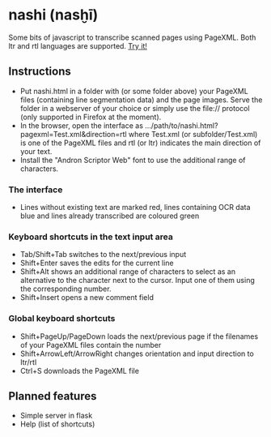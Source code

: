 # nashi (nasḫī)
Some bits of javascript to transcribe scanned pages using PageXML. Both ltr and rtl languages are supported. [Try it!](https://andbue.github.io/nashi/nashi.html?pagexml=Test.xml)

## Instructions
- Put nashi.html in a folder with (or some folder above) your PageXML files (containing line segmentation data) and the page images. Serve the folder in a webserver of your choice or simply use the file:// protocol (only supported in Firefox at the moment).
- In the browser, open the interface as .../path/to/nashi.html?pagexml=Test.xml&direction=rtl where Test.xml (or subfolder/Test.xml) is one of the PageXML files and rtl (or ltr) indicates the main direction of your text.
- Install the "Andron Scriptor Web" font to use the additional range of characters.

### The interface
- Lines without existing text are marked red, lines containing OCR data blue and lines already transcribed are coloured green
### Keyboard shortcuts in the text input area
- Tab/Shift+Tab switches to the next/previous input
- Shift+Enter saves the edits for the current line
- Shift+Alt shows an additional range of characters to select as an alternative to the character next to the cursor. Input one of them using the corresponding number. 
- Shift+Insert opens a new comment field
### Global keyboard shortcuts
- Shift+PageUp/PageDown loads the next/previous page if the filenames of your PageXML files contain the number
- Shift+ArrowLeft/ArrowRight changes orientation and input direction to ltr/rtl
- Ctrl+S downloads the PageXML file 

## Planned features
- Simple server in flask
- Help (list of shortcuts)
